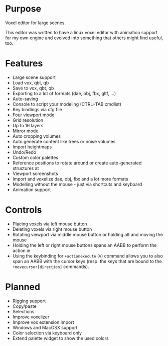 # Purpose

Voxel editor for large scenes.

This editor was written to have a linux voxel editor with animation support for
my own engine and evolved into something that others might find useful, too.

# Features

* Large scene support
* Load vox, qbt, qb
* Save to vox, qbt, qb
* Exporting to a lot of formats (dae, obj, fbx, gltf, ...)
* Auto-saving
* Console to script your modeling (CTRL+TAB cmdlist)
* Key bindings via cfg file
* Four viewport mode
* Grid resolution
* Up to 16 layers
* Mirror mode
* Auto cropping volumes
* Auto generate content like trees or noise volumes
* Import heightmaps
* Undo/Redo
* Custom color palettes
* Reference positions to rotate around or create auto-generated structures at
* Viewport screenshots
* Import and voxelize dae, obj, fbx and a lot more formats
* Modelling without the mouse - just via shortcuts and keyboard
* Animation support

# Controls

* Placing voxels via left mouse button
* Deleting voxels via right mouse button
* Rotating viewport via middle mouse button or holding alt and moving the mouse
* Holding the left or right mouse buttons spans an AABB to perform the action in
* Using the keybinding for `+actionexecute` (v) command allows you to also span an AABB with
  the cursor keys (resp. the keys that are bound to the `+movecursor[direction]` commands).

# Planned

* Rigging support
* Copy/paste
* Selections
* Improve voxelizer
* Improve vox extension import
* Windows and MacOSX support
* Color selection via keyboard only
* Extend palette widget to show the used colors
